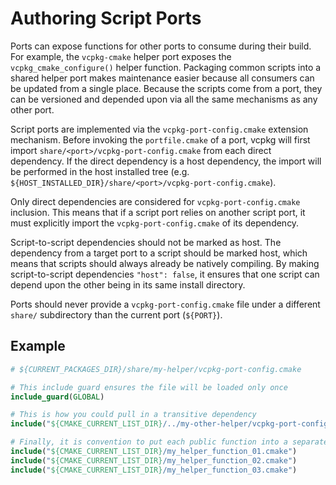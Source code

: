 # Authoring Script Ports

Ports can expose functions for other ports to consume during their build. For
example, the `vcpkg-cmake` helper port exposes the `vcpkg_cmake_configure()`
helper function. Packaging common scripts into a shared helper port makes
maintenance easier because all consumers can be updated from a single place.
Because the scripts come from a port, they can be versioned and depended upon
via all the same mechanisms as any other port.

Script ports are implemented via the `vcpkg-port-config.cmake` extension
mechanism. Before invoking the `portfile.cmake` of a port, vcpkg will first
import `share/<port>/vcpkg-port-config.cmake` from each direct dependency. If
the direct dependency is a host dependency, the import will be performed in the
host installed tree (e.g.
`${HOST_INSTALLED_DIR}/share/<port>/vcpkg-port-config.cmake`).

Only direct dependencies are considered for `vcpkg-port-config.cmake` inclusion.
This means that if a script port relies on another script port, it must
explicitly import the `vcpkg-port-config.cmake` of its dependency.

Script-to-script dependencies should not be marked as host. The dependency from
a target port to a script should be marked host, which means that scripts should
always already be natively compiling. By making script-to-script dependencies
`"host": false`, it ensures that one script can depend upon the other being in
its same install directory.

Ports should never provide a `vcpkg-port-config.cmake` file under a different
`share/` subdirectory than the current port (`${PORT}`).

## Example

```cmake
# ${CURRENT_PACKAGES_DIR}/share/my-helper/vcpkg-port-config.cmake

# This include guard ensures the file will be loaded only once
include_guard(GLOBAL)

# This is how you could pull in a transitive dependency
include("${CMAKE_CURRENT_LIST_DIR}/../my-other-helper/vcpkg-port-config.cmake")

# Finally, it is convention to put each public function into a separate file with a matching name
include("${CMAKE_CURRENT_LIST_DIR}/my_helper_function_01.cmake")
include("${CMAKE_CURRENT_LIST_DIR}/my_helper_function_02.cmake")
include("${CMAKE_CURRENT_LIST_DIR}/my_helper_function_03.cmake")
```
